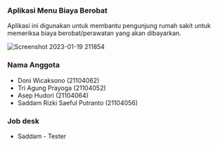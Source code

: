 ### Aplikasi Menu Biaya Berobat
Aplikasi ini digunakan untuk membantu pengunjung rumah sakit untuk memeriksa biaya berobat/perawatan yang akan dibayarkan.

![Screenshot 2023-01-19 211854](https://user-images.githubusercontent.com/101719469/213466348-60d816fb-4823-4e58-a1fc-59eb0a0a2286.png)

### Nama Anggota
- Doni Wicaksono (21104062)
- Tri Agung Prayoga (21104052)
- Asep Hudori (21104064)
- Saddam Rizki Saeful Putranto (21104056)

### Job desk 
- Saddam - Tester
